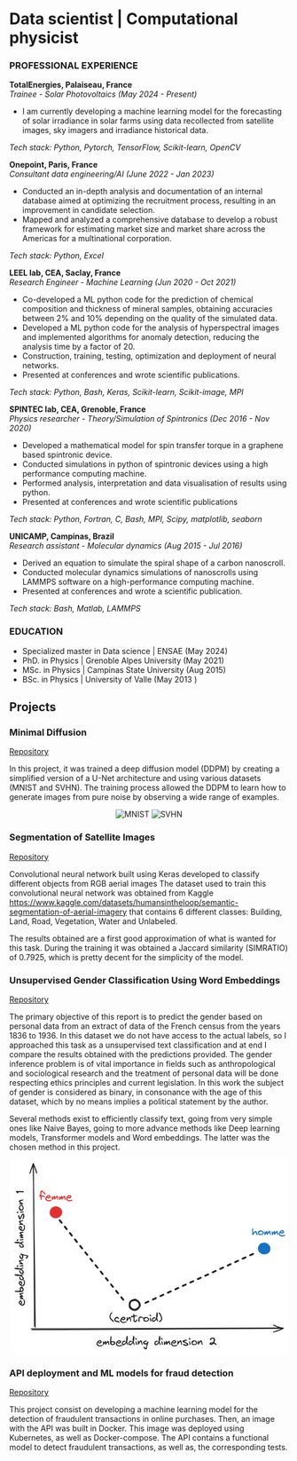 # Data scientist | Computational physicist
  
### PROFESSIONAL EXPERIENCE
 **TotalEnergies, Palaiseau, France**   
  	*Trainee - Solar Photovoltaics (May 2024 - Present)*

  - I am currently developing a machine learning model for the forecasting of solar irradiance in solar farms using data recollected from satellite images, sky imagers and irradiance historical data.

  _Tech stack: Python, Pytorch, TensorFlow, Scikit-learn, OpenCV_

  **Onepoint, Paris, France**   
	 *Consultant data engineering/AI (June 2022 - Jan 2023)* 
	 
   - Conducted an in-depth analysis and documentation of an internal database aimed at optimizing the recruitment process, resulting in an improvement in candidate selection.
   - Mapped and analyzed a comprehensive database to develop a robust framework for estimating market size and market share across the Americas for a multinational corporation.

  _Tech stack: Python, Excel_

  **LEEL lab, CEA, Saclay, France**   
	 *Research Engineer - Machine Learning (Jun 2020 - Oct 2021)*
  
   - Co-developed a ML python code for the prediction of chemical composition and thickness of mineral samples, obtaining accuracies between 2% and 10% depending on the quality of the simulated data.
   - Developed a ML python code for the analysis of hyperspectral images and implemented algorithms for anomaly detection, reducing the analysis time by a factor of 20.
   - Construction, training, testing, optimization and deployment of neural networks.
   - Presented at conferences and wrote scientific publications.  
  
   _Tech stack: Python, Bash, Keras, Scikit-learn, Scikit-image, MPI_

  **SPINTEC lab, CEA, Grenoble, France**   
	 *Physics researcher - Theory/Simulation of Spintronics (Dec 2016 - Nov 2020)*
	
   - Developed a mathematical model for spin transfer torque in a graphene based spintronic device.
   - Conducted simulations in python of spintronic devices using a high performance computing machine.
   - Performed analysis, interpretation and data visualisation of results using python.
   - Presented at conferences and wrote scientific publications

   _Tech stack: Python, Fortran, C, Bash, MPI, Scipy, matplotlib, seaborn_
   
  **UNICAMP, Campinas, Brazil**   
	  *Research assistant - Molecular dynamics (Aug 2015 - Jul 2016)*
	  
   - Derived an equation to simulate the spiral shape of a carbon nanoscroll.
   - Conducted molecular dynamics simulations of nanoscrolls using LAMMPS software on a high-performance computing machine.
   - Presented at conferences and wrote a scientific publication.

  _Tech stack: Bash, Matlab, LAMMPS_

### EDUCATION
    
  - Specialized master in Data science | ENSAE (May 2024)
  - PhD. in Physics | Grenoble Alpes University (May 2021)
  - MSc. in Physics | Campinas State University (Aug 2015)
  - BSc. in Physics | University of Valle (May 2013 )

## Projects
### Minimal Diffusion
[Repository](https://github.com/danalejosolerma/Segmentation_satellite_images)

In this project, it was trained a deep diffusion model (DDPM) by creating a simplified version of a U-Net architecture and using various datasets (MNIST and SVHN). The training process allowed the DDPM to learn how to generate images from pure noise by observing a wide range of examples.
<p align="center">
  <img src="https://github.com/danalejosolerma/portfolio/blob/main/assets/img/gif-mnist.gif?raw=true" alt="MNIST" width="274" height="274" />
  <img src="https://github.com/danalejosolerma/portfolio/blob/main/assets/img/gif-house-numbers.gif?raw=true" alt="SVHN" width="274" height="274" />
</p>

### Segmentation of Satellite Images
[Repository](https://github.com/danalejosolerma/Segmentation_satellite_images)

Convolutional neural network built using Keras developed to classify different objects from RGB aerial images The dataset used to train this convolutional neural network was obtained from Kaggle https://www.kaggle.com/datasets/humansintheloop/semantic-segmentation-of-aerial-imagery that contains 6 different classes: Building, Land, Road, Vegetation, Water and Unlabeled.

The results obtained are a first good approximation of what is wanted for this task. During the training it was obtained a Jaccard similarity (SIMRATIO) of 0.7925, which is pretty decent for the simplicity of the model.

### Unsupervised Gender Classification Using Word Embeddings
[Repository](https://github.com/danalejosolerma/NLP-gender-project)

The primary objective of this report is to predict the gender based on personal data from an extract of data of the French census from the years 1836 to 1936. In this dataset we do not have access to the actual labels, so I approached this task as a unsupervised text classification and at end I compare the results obtained with the predictions provided. The gender inference problem is of vital importance in fields such as anthropological and sociological research and the treatment of personal data will be done respecting ethics principles and current legislation. In this work the subject of gender is considered as binary, in consonance with the age of this dataset, which by no means implies a political statement by the author.

Several methods exist to efficiently classify text, going from very simple ones like Naive Bayes, going to more advance methods like Deep learning models, Transformer models and Word embeddings. The latter was the chosen method in this project.
<p align="center">
	<img src="https://github.com/danalejosolerma/NLP-gender-project/blob/main/scheme.png?raw=true" alt="Scheme" />
</p>

### API deployment and ML models for fraud detection
[Repository](https://github.com/danalejosolerma/P2_datascientest/blob/main/fraud_test_docker/fraud_api_test.py)

This project consist on developing a machine learning model for the detection of fraudulent transactions in online purchases. Then, an image with the API was built in Docker. This image was deployed using Kubernetes, as well as Docker-compose. The API contains a functional model to detect fraudulent transactions, as well as, the corresponding tests.

